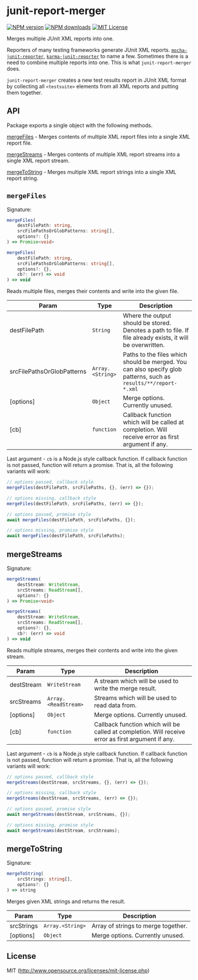 # junit-report-merger

[![NPM version][npm-version-image]][npm-url] [![NPM downloads][npm-downloads-image]][npm-url] [![MIT License][license-image]][license-url]

Merges multiple JUnit XML reports into one.

Reporters of many testing frameworks generate JUnit XML reports. [`mocha-junit-reporter`](https://www.npmjs.com/package/mocha-junit-reporter), [`karma-junit-reporter`](https://www.npmjs.com/package/karma-junit-reporter) to name a few. Sometimes there is a need to combine multiple reports into one. This is what `junit-report-merger` does.

`junit-report-merger` creates a new test results report in JUnit XML format by collecting all `<testsuite>` elements from all XML reports and putting them together.

## API

Package exports a single object with the following methods.

[mergeFiles](#mergefiles) - Merges contents of multiple XML report files into a single XML report file.

[mergeStreams](#mergestreams) - Merges contents of multiple XML report streams into a single XML report stream.

[mergeToString](#mergetostring) - Merges multiple XML report strings into a single XML report string.

## `mergeFiles`

Signature:

```typescript
mergeFiles(
    destFilePath: string,
    srcFilePathsOrGlobPatterns: string[],
    options?: {}
) => Promise<void>

mergeFiles(
    destFilePath: string,
    srcFilePathsOrGlobPatterns: string[],
    options?: {},
    cb?: (err) => void
) => void
```

Reads multiple files, merges their contents and write into the given file.

| Param                      | Type                              | Description                                                                                                      |
| -------------------------- | --------------------------------- | ---------------------------------------------------------------------------------------------------------------- |
| destFilePath               | <code>String</code>               | Where the output should be stored. Denotes a path to file. If file already exists, it will be overwritten.       |
| srcFilePathsOrGlobPatterns | <code>Array.&lt;String&gt;</code> | Paths to the files which should be merged. You can also specify glob patterns, such as `results/**/report-*.xml` |
| [options]                  | <code>Object</code>               | Merge options. Currently unused.                                                                                 |
| [cb]                       | <code>function</code>             | Callback function which will be called at completion. Will receive error as first argument if any.               |

Last argument - `cb` is a Node.js style callback function. If callback function is not passed, function will return a promise. That is, all the following variants will work:

```javascript
// options passed, callback style
mergeFiles(destFilePath, srcFilePaths, {}, (err) => {});

// options missing, callback style
mergeFiles(destFilePath, srcFilePaths, (err) => {});

// options passed, promise style
await mergeFiles(destFilePath, srcFilePaths, {});

// options missing, promise style
await mergeFiles(destFilePath, srcFilePaths);
```

## mergeStreams

Signature:

```typescript
mergeStreams(
    destStream: WriteStream,
    srcStreams: ReadStream[],
    options?: {}
) => Promise<void>

mergeStreams(
    destStream: WriteStream,
    srcStreams: ReadStream[],
    options?: {},
    cb?: (err) => void
) => void
```

Reads multiple streams, merges their contents and write into the given stream.

| Param      | Type                                  | Description                                                                                        |
| ---------- | ------------------------------------- | -------------------------------------------------------------------------------------------------- |
| destStream | <code>WriteStream</code>              | A stream which will be used to write the merge result.                                             |
| srcStreams | <code>Array.&lt;ReadStream&gt;</code> | Streams which will be used to read data from.                                                      |
| [options]  | <code>Object</code>                   | Merge options. Currently unused.                                                                   |
| [cb]       | <code>function</code>                 | Callback function which will be called at completion. Will receive error as first argument if any. |

Last argument - `cb` is a Node.js style callback function. If callback function is not passed, function will return a promise. That is, all the following variants will work:

```javascript
// options passed, callback style
mergeStreams(destStream, srcStreams, {}, (err) => {});

// options missing, callback style
mergeStreams(destStream, srcStreams, (err) => {});

// options passed, promise style
await mergeStreams(destStream, srcStreams, {});

// options missing, promise style
await mergeStreams(destStream, srcStreams);
```

## mergeToString

Signature:

```typescript
mergeToString(
    srcStrings: string[],
    options?: {}
) => string
```

Merges given XML strings and returns the result.

| Param      | Type                              | Description                         |
| ---------- | --------------------------------- | ----------------------------------- |
| srcStrings | <code>Array.&lt;String&gt;</code> | Array of strings to merge together. |
| [options]  | <code>Object</code>               | Merge options. Currently unused.    |

## License

MIT (http://www.opensource.org/licenses/mit-license.php)

[license-image]: http://img.shields.io/badge/license-MIT-blue.svg?style=flat
[license-url]: LICENSE
[npm-url]: https://www.npmjs.org/package/junit-report-merger
[npm-version-image]: https://img.shields.io/npm/v/junit-report-merger.svg?style=flat
[npm-downloads-image]: https://img.shields.io/npm/dm/junit-report-merger.svg?style=flat
